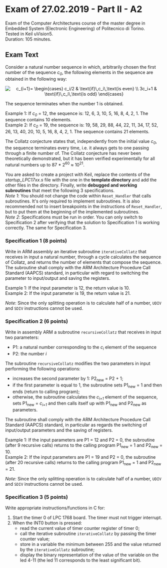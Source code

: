 # Exam of 27.02.2019 - Part II - A2
Exam of the Computer Architectures course of the master degree in Embedded System (Electronic Engineering) of Politecnico di Torino.<br/>
Tested in Keil uVision5.<br/>
Duration: 105 minutes.

## Exam Text
Consider a natural number sequence in which, arbitrarily chosen the first number of the sequence *c<sub>0</sub>*, the following elements in the sequence are obtained in the following way:

<p align="center">
<img src=
"https://render.githubusercontent.com/render/math?math=%5Cdisplaystyle+c_%7Bi%2B1%7D%3D+%5Cbegin%7Bcases%7D+c_i%2F2+%26+%5Ctext%7Bif%7D%5C%2Cc_i%5C%2C%5Ctext%7Bis+even%7D+%5C%5C+3c_i%2B1+%26+%5Ctext%7Bif%7D%5C%2Cc_i%5C%2C%5Ctext%7Bis+odd%7D+%5Cend%7Bcases%7D" 
alt="c_{i+1}= \begin{cases} c_i/2 & \text{if}\,c_i\,\text{is even} \\ 3c_i+1 & \text{if}\,c_i\,\text{is odd} \end{cases}">

The sequence terminates when the number 1 is obtained.

Example 1: If *c<sub>0</sub>* = 12, the sequence is: 12, 6, 3, 10, 5, 16, 8, 4, 2, 1. The sequence contains 10 elements.<br/>
Example 2: If *c<sub>0</sub>* = 19, the sequence is: 19, 58, 29, 88, 44, 22, 11, 34, 17, 52, 26, 13, 40, 20, 10, 5, 16, 8, 4, 2, 1. The sequence contains 21 elements.

The Collatz conjecture states that, independently from the initial value *c<sub>0</sub>*, the sequence terminates every time, i.e. it always gets to one passing through a finite number of. The Collatz conjecture has never been theoretically demonstrated, but it has been verified experimentally for all natural numbers up to 87 * 2<sup>60</sup> ≈ 10<sup>21</sup>.

You are asked to create a project with Keil, replace the contents of the *startup_LPC17xx.s* file with the one in the **template directory** and add the other files in the directory. Finally, write **debugged and working subroutines** that meet the following 3 specifications.<br/>
*Note 1*: You should not change the code within `Reset_Handler` that calls subroutines. It's only required to implement subroutines. It is also recommended not to insert breakpoints in the instructions of `Reset_Handler`, but to put them at the beginning of the implemented subroutines.<br/>
*Note 2*: Specifications must be run in order. You can only switch to Specification 2 after verifying that the solution to Specification 1 is working correctly. The same for Specification 3.

### Specification 1 (8 points)
Write in ARM assembly an iterative subroutine `iterativeCollatz` that receives in input a natural number, through a cycle calculates the sequence of Collatz, and returns the number of elements that compose the sequence.
The subroutine shall comply with the ARM Architecture Procedure Call Standard (AAPCS) standard, in particular with regard to switching the parameter to input/output and saving the registers.

Example 1: If the input parameter is 12, the return value is 10.<br/>
Example 2: If the input parameter is 19, the return value is 21.

*Note*: Since the only splitting operation is to calculate half of a number, `UDIV` and `SDIV` instructions cannot be used.

### Specification 2 (6 points)
Write in assembly ARM a subroutine `recursiveCollatz` that receives in input two parameters:
- P1: a natural number corresponding to the *c<sub>i</sub>* element of the sequence
- P2: the number *i*

The subroutine `recursiveCollatz` modifies the two parameters in input performing the following operations:
- increases the second parameter by 1: P2<sub>new</sub> = P2 + 1;
- if the first parameter is equal to 1, the subroutine sets P1<sub>new</sub> = 1 and then ends (return to calling program);
- otherwise, the subroutine calculates the *c<sub>i+1</sub>* element of the sequence, sets P1<sub>new</sub> = *c<sub>i+1</sub>* and then calls itself up with P1<sub>new</sub> and P2<sub>new</sub> as parameters.

The subroutine shall comply with the ARM Architecture Procedure Call Standard (AAPCS) standard, in particular as regards the switching of input/output parameters and the saving of registers.

Example 1: If the input parameters are P1 = 12 and P2 = 0, the subroutine (after 9 recursive calls) returns to the calling program P1<sub>new</sub> = 1 and P2<sub>new</sub> = 10.<br/>
Example 2: If the input parameters are P1 = 19 and P2 = 0, the subroutine (after 20 recursive calls) returns to the calling program P1<sub>new</sub> = 1 and P2<sub>new</sub> = 21.

*Note*: Since the only splitting operation is to calculate half of a number, `UDIV` and `SDIV` instructions cannot be used.

### Specification 3 (5 points)
Write appropriate instructions/functions in C for:
1. Start the timer 0 of LPC 1768 board. The timer must not trigger interrupt.
2. When the INT0 button is pressed:
    - read the current value of timer counter register of timer 0;
    - call the iterative subroutine `iterativeCollatz` by passing the timer counter value;
    - store in a variable the minimum between 255 and the value returned by the `iterativeCollatz` subroutine;
    - display the binary representation of the value of the variable on the led 4-11 (the led 11 corresponds to the least significant bit).

[//]: # (https://tex-image-link-generator.herokuapp.com/)
